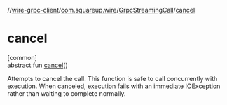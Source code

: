 //[wire-grpc-client](../../../index.md)/[com.squareup.wire](../index.md)/[GrpcStreamingCall](index.md)/[cancel](cancel.md)

# cancel

[common]\
abstract fun [cancel](cancel.md)()

Attempts to cancel the call. This function is safe to call concurrently with execution. When canceled, execution fails with an immediate IOException rather than waiting to complete normally.
